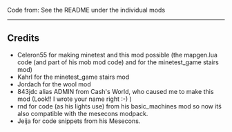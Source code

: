 Code from: See the README under the individual mods

----------------------------------
Credits
----------------------------------

- Celeron55 for making minetest and this mod possible (the mapgen.lua code (and part of his mob mod code) and for the minetest_game stairs mod)
- Kahrl for the minetest_game stairs mod
- Jordach for the wool mod
- 843jdc alias ADMIN from Cash's World, who caused me to make this mod (Look!! I wrote your name right :-)  )
- rnd for code (as his lights use) from his basic_machines mod so now itś also compatible with the mesecons modpack.
- Jeija for code snippets from his Mesecons.